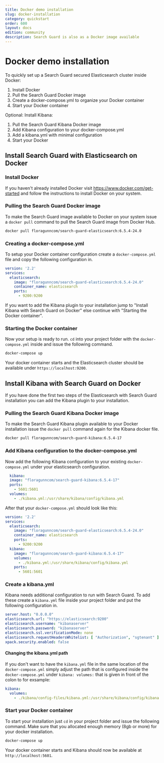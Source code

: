 ```yaml
---
title: Docker demo installation
slug: docker-installation
category: quickstart
order: 600
layout: docs
edition: community
description: Search Guard is also as a Docker image available
---
```


<!--- Copyright 2017 floragunn GmbH -->

# Docker demo installation

To quickly set up a Search Guard secured Elasticsearch cluster inside Docker:

 1. Install Docker
 2. Pull the Search Guard Docker image
 3. Create a docker-compose.yml to organize your Docker container
 4. Start your Docker container

Optional: Install Kibana:

 1. Pull the Search Guard Kibana Docker image
 2. Add Kibana configuration to your docker-compose.yml
 3. Add a kibana.yml with minimal configuration
 4. Start your Docker

## Install Search Guard with Elasticsearch on Docker

### Install Docker

If you haven't already installed Docker visit <https://www.docker.com/get-started> and follow the instructions to install Docker on your system.

### Pulling the Search Guard Docker image

To make the Search Guard image available to Docker on your system issue a `docker pull` command to pull the Search Guard image from Docker Hub.

```bash
docker pull floragunncom/search-guard-elasticsearch:6.5.4-24.0
```

### Creating a docker-compose.yml

To setup your Docker container configuration create a `docker-compose.yml` file and copy the following configuration in.

```yml
version: '2.2'
services:
  elasticsearch:
    image: "floragunncom/search-guard-elasticsearch:6.5.4-24.0"
    container_name: elasticsearch
    ports:
      - 9200:9200
```

If you want to add the Kibana plugin to your installation jump to "Install Kibana with Search Guard on Docker" else continue with "Starting the Docker container".

### Starting the Docker container

Now your setup is ready to run. `cd` into your project folder with the `docker-compose.yml` inside and issue the following command.

```bash
docker-compose up
```

Your docker container starts and the Elasticsearch cluster should be available under `https://localhost:9200`.

## Install Kibana with Search Guard on Docker

If you have done the first two steps of the Elasticsearch with Search Guard installation you can add the Kibana plugin to your installation.

### Pulling the Search Guard Kibana Docker image

To make the Search Guard Kibana plugin available to your Docker installation issue the `docker pull` command again for the Kibana docker file.

```bash
docker pull floragunncom/search-guard-kibana:6.5.4-17
```

### Add Kibana configuration to the docker-compose.yml

Now add the following Kibana configuration to your existing `docker-compose.yml` under your elasticsearch configuration.

```yml
  kibana:
  image: "floragunncom/search-guard-kibana:6.5.4-17"
  ports:
    - 5601:5601
  volumes:
    - ./kibana.yml:/usr/share/kibana/config/kibana.yml
```

After that your `docker-compose.yml` should look like this:

```yml
version: '2.2'
services:
  elasticsearch:
    image: "floragunncom/search-guard-elasticsearch:6.5.4-24.0"
    container_name: elasticsearch
    ports:
      - 9200:9200
  kibana:
    image: "floragunncom/search-guard-kibana:6.5.4-17"
    volumes:
      - ./kibana.yml:/usr/share/kibana/config/kibana.yml
    ports:
      - 5601:5601
```

### Create a kibana.yml

Kibana needs additional configuration to run with Search Guard. To add these create a `kibana.yml` file inside your project folder and put the following configuration in.

```yml
server.host: "0.0.0.0"
elasticsearch.url: "https://elasticsearch:9200"
elasticsearch.username: "kibanaserver"
elasticsearch.password: "kibanaserver"
elasticsearch.ssl.verificationMode: none
elasticsearch.requestHeadersWhitelist: [ "Authorization", "sgtenant" ]
xpack.security.enabled: false
```

#### Changing the kibana.yml path

If you don't want to have the `kibana.yml` file in the same location of the `docker-compose.yml` simply adjust the path that is configured inside the `docker-compose.yml` under `kibana: volumes:` that is given in front of the colon to for exsample:

```yml
kibana:
  volumes:
    - ./kibana/config-files/kibana.yml:/usr/share/kibana/config/kibana.yml
```

### Start your Docker container

To start your installation just `cd` in your project folder and issue the following command. Make sure that you allocated enough memory (8gb or more) for your docker installation.

```bash
docker-compose up
```

Your docker container starts and Kibana should now be available at `http://localhost:5601`.
